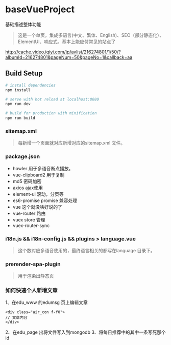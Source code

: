 # baseVueProject

基础描述整体功能

> 这是一个单页，集成多语言(中文、繁体、English)、SEO（部分静态化）、ElementUI、响应式。基本上能应付常见的站点了

http://cache.video.iqiyi.com/jp/avlist/216274801/1/50/?albumId=216274801&pageNum=50&pageNo=1&callback=aa

## Build Setup
``` bash
# install dependencies
npm install

# serve with hot reload at localhost:8080
npm run dev

# build for production with minification
npm run build

```
### sitemap.xml
> 每新增一个页面就对应新增对应的sitemap.xml 文件。
### package.json
- howler 用于多语音断点播放。
- vue-clipboard2  用于复制
- md5  密码加密
- axios  ajax使用
- element-ui  滚动，分页等
- es6-promise  promise 兼容处理
- vue 这个就没啥好说的了
- vue-router  路由
- vuex  store 管理
- vuex-router-sync

### i18n.js && i18n-config.js && plugins > language.vue
> 这个数对应多语音使用的，最终语言相关的都写在language 目录下。

### prerender-spa-plugin
> 用于渲染出静态页


### 如何快速个人新增文章
1、在edu_www 的edumsg 页上编辑文章
```
<div class="air_con f-f0">
// 文章内容
</div>
```
2、在edu_page 出将文件写入到mongodb
3、将每日推荐中的其中一条写死那个id
